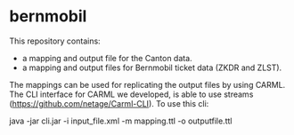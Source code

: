 # bernmobil

This repository contains:
- a mapping and output file for the Canton data.
- a mapping and output files for Bernmobil ticket data (ZKDR and ZLST).

The mappings can be used for replicating the output files by using CARML. The CLI interface for CARML we developed, is able to use streams (https://github.com/netage/Carml-CLI).
To use this cli:

java -jar cli.jar -i input_file.xml -m mapping.ttl -o outputfile.ttl
